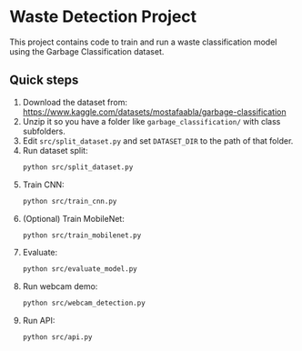 # Waste Detection Project

This project contains code to train and run a waste classification model using the Garbage Classification dataset.

## Quick steps

1. Download the dataset from: https://www.kaggle.com/datasets/mostafaabla/garbage-classification
2. Unzip it so you have a folder like `garbage_classification/` with class subfolders.
3. Edit `src/split_dataset.py` and set `DATASET_DIR` to the path of that folder.
4. Run dataset split:
   ```bash
   python src/split_dataset.py
   ```
5. Train CNN:
   ```bash
   python src/train_cnn.py
   ```
6. (Optional) Train MobileNet:
   ```bash
   python src/train_mobilenet.py
   ```
7. Evaluate:
   ```bash
   python src/evaluate_model.py
   ```
8. Run webcam demo:
   ```bash
   python src/webcam_detection.py
   ```
9. Run API:
   ```bash
   python src/api.py
   ```


